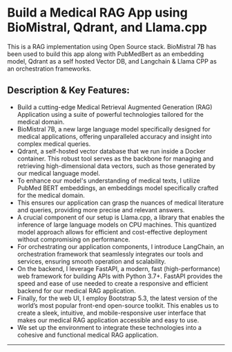 # Build a Medical RAG App using BioMistral, Qdrant, and Llama.cpp
This is a RAG implementation using Open Source stack. BioMistral 7B has been used to build this app along with PubMedBert as an embedding model, Qdrant as a self hosted Vector DB, and Langchain &amp; Llama CPP as an orchestration frameworks.

## Description & Key Features:
- Build a cutting-edge Medical Retrieval Augmented Generation (RAG) Application using a suite of powerful technologies tailored for the medical domain.
- BioMistral 7B, a new large language model specifically designed for medical applications, offering unparalleled accuracy and insight into complex medical queries.
- Qdrant, a self-hosted vector database that we run inside a Docker container. This robust tool serves as the backbone for managing and retrieving high-dimensional data vectors, such as those generated by our medical language model.
- To enhance our model's understanding of medical texts, I utilize PubMed BERT embeddings, an embeddings model specifically crafted for the medical domain.
- This ensures our application can grasp the nuances of medical literature and queries, providing more precise and relevant answers.
- A crucial component of our setup is Llama.cpp, a library that enables the inference of large language models on CPU machines. This quantized model approach allows for efficient and cost-effective deployment without compromising on performance.
- For orchestrating our application components, I introduce LangChain, an orchestration framework that seamlessly integrates our tools and services, ensuring smooth operation and scalability.
- On the backend, I leverage FastAPI, a modern, fast (high-performance) web framework for building APIs with Python 3.7+. FastAPI provides the speed and ease of use needed to create a responsive and efficient backend for our medical RAG application.
- Finally, for the web UI, I employ Bootstrap 5.3, the latest version of the world’s most popular front-end open-source toolkit. This enables us to create a sleek, intuitive, and mobile-responsive user interface that makes our medical RAG application accessible and easy to use.
- We set up the environment to integrate these technologies into a cohesive and functional medical RAG application.

  


 ---





